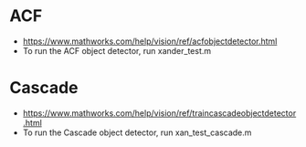 # ACF
- https://www.mathworks.com/help/vision/ref/acfobjectdetector.html
- To run the ACF object detector, run xander_test.m

# Cascade
- https://www.mathworks.com/help/vision/ref/traincascadeobjectdetector.html
- To run the Cascade object detector, run xan_test_cascade.m

